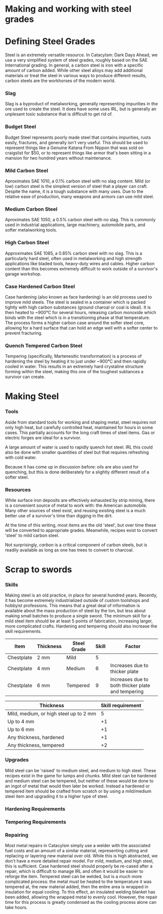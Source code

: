 # Making and working with steel grades



# Defining Steel Grades

Steel is an extremely versatile resource. In Catacylsm: Dark Days Ahead, we use a very simplified system of steel grades, roughly based on the SAE International grading. In general, a carbon steel is iron with a specific amount of carbon added. While other steel alloys may add additional materials or treat the steel in various ways to produce different results, carbon steels are the workhorses of the modern world.

### Slag

Slag is a byproduct of metalworking, generally representing impurities in the ore used to create the steel. It does have some uses IRL, but is generally an unplesant toxic substance that is difficult to get rid of.

### Budget Steel

Budget Steel represents poorly made steel that contains impurities, rusts easily, fractures, and generally isn't very useful. This should be used to represent things like a Genuine Katana From Nippon that was sold on craigslist for $50, or to represent things like armor that's been sitting in a mansion for two hundred years without maintenance. 

### Mild Carbon Steel

Aproximates SAE 1010, a 0.1% carbon steel with no slag content. Mild (or low) carbon steel is the simplest version of steel that a player can craft. Despite the name, it is a tough substance with many uses. Due to the relative ease of production, many weapons and armors can use mild steel.

### Medium Carbon Steel

Aproximates SAE 1050, a 0.5% carbon steel with no slag. This is commonly used in industrial applications, large machinery, automobile parts, and softer metalworking tools.

### High Carbon Steel

Approximates SAE 1085, a 0.85% carbon steel with no slag. This is a particularly hard steel, often used in metalworking and high strength applications like bladed tools, heavy-duty wires and cables. Higher carbon content than this becomes extremely difficult to work outside of a survivor's garage workshop.

### Case Hardened Carbon Steel

Case hardening (also known as face hardening) is an old process used to improve mild steels. The steel is sealed in a container which is packed tightly with high carbon substances (ground charoal or coal is ideal). It is then heated to ~900°C for several hours, releasing carbon monoxide which binds with the steel which is in a transitioning phase at that temperature. The process forms a higher carbon case around the softer steel core, allowing for a hard surface that can hold an edge well with a softer center to prevent fracturing.

### Quench Tempered Carbon Steel

Tempering (specifically, Martenesitic transformation) is a process of hardening the steel by heating it to just under ~900°C and then rapidly cooled in water. This results in an extremely hard crystaline structure forming within the steel, making this one of the toughest subtances a survivor can create.

# Making Steel

### Tools

Aside from standard tools for working and shaping metal, steel requires not only high heat, but carefully controlled heat, maintained for hours in some cases. This partially accounts for the long craft times of steel items. Gas or electric forges are ideal for a survivor.

A large amount of water is used to rapidly quench hot steel. IRL this could also be done with smaller quantities of steel but that requires refreshing with cold water.

Because it has come up in discussion before: oils are also used for quenching, but this is done deliberately for a slightly different result of a softer steel. 

### Resources

While surface iron deposits are effectively exhausted by strip mining, there is a convenient source of metal to work with: the American automobile. Many other sources of steel exist, and reusing existing steel is a much better use of a survivor's time than digging in the dirt.

At the time of this writing, most items are the old 'steel', but over time these will be converted to appropriate grades. Meanwhile, recipes exist to convert 'steel' to mild carbon steel.

Not surprisingly, *carbon* is a critical component of carbon steels, but is readily available as long as one has trees to convert to charcoal. 

# Scrap to swords

### Skills

Making steel is an old practice, in place for several hundred years. Recently, it has become extremely industrialized outside of custom toolshops and hobbyist professions. This means that a great deal of information is available about the mass production of steel by the ton, but less about making small batches to produce a single sword. The minimum skill for a mild steel item should be at least 5 points of fabrication, increasing larger, more complicated crafts. Hardening and tempering should also increase the skill requirements.

| Item | Thickness | Steel Grade | Skill | Factor |
|---|---|---|---|---|
| Chestplate | 2 mm | Mild | 5 |  |
| Chestplate | 4 mm | Medium | 6 | Increases due to thicker plate |
| Chestplate | 6 mm | Tempered | 9 | Increases due to both thicker plate and tempering |

| Thickness | Skill requirement |
|---|---|
| Mild, medium, or high steel up to 2 mm | 5 |
| Up to 4 mm | +1 |
| Up to 6 mm | +1 |
| Any thickness, hardened | +1 |
| Any thickness, tempered | +2 |




### Upgrades

Mild steel can be 'raised' to medium steel, and medium to high steel. These recipes exist in the game for lumps and chunks. Mild steel can be hardened and medium steel can be tempered, but neither of these would be done to an ingot of metal that would then later be worked. Instead a hardened or tempered item should be crafted from scratch or by using a mild/medium steel item and upgrading it to a higher type of steel.

### Hardening Requirements

### Tempering Requirements

### Repairing

Most metal repairs in Catacylsm simply use a welder with the associated fuel costs and an amount of a similar material, representing cutting and replacing or layering new material over old. While this is high abstracted, we don't have a more detailed repair model. For mild, medium, and high steel, this is sufficient. Case hardened steel should properly be re-cased after a repair, which is difficult to manage IRL and often it would be easier to reforge the item. Tempered steel can be welded, but is a much more complicated process: the metal must be heated to the temperature it was tempered at, the new material added, then the entire area is wrapped in insulation for equal cooling. To this effect, an insulated welding blanket has been added, allowing the wrapped metal to evenly cool. However, the repair time for this process is greatly condensed as the cooling process alone can take hours.